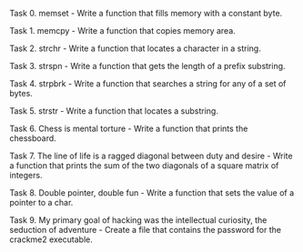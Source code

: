 Task 0. memset - Write a function that fills memory with a constant byte.



Task 1. memcpy - Write a function that copies memory area.



Task 2. strchr - Write a function that locates a character in a string.



Task 3. strspn - Write a function that gets the length of a prefix substring.



Task 4. strpbrk - Write a function that searches a string for any of a set of bytes.



Task 5. strstr - Write a function that locates a substring.



Task 6. Chess is mental torture - Write a function that prints the chessboard.



Task 7. The line of life is a ragged diagonal between duty and desire - Write a function that prints the sum of the two diagonals of a square matrix of integers.



Task 8. Double pointer, double fun - Write a function that sets the value of a pointer to a char.



Task 9. My primary goal of hacking was the intellectual curiosity, the seduction of adventure - Create a file that contains the password for the crackme2 executable.
